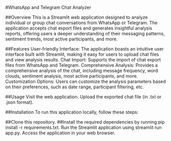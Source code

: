 #WhatsApp and Telegram Chat Analyzer

##Overview
This is a Streamlit web application designed to analyze individual or group chat conversations from WhatsApp or Telegram. The application accepts chat export files and generates insightful analysis reports, offering users a deeper understanding of their messaging patterns, sentiment trends, most active participants, and more.

##Features
User-friendly Interface: The application boasts an intuitive user interface built with Streamlit, making it easy for users to upload chat files and view analysis results.
Chat Import: Supports the import of chat export files from WhatsApp and Telegram.
Comprehensive Analysis: Provides a comprehensive analysis of the chat, including message frequency, word clouds, sentiment analysis, most active participants, and more.
Customization Options: Users can customize the analysis parameters based on their preferences, such as date range, participant filtering, etc.

##Usage
Visit the web application.
Upload the exported chat file (in .txt or .json format).

##Installation
To run this application locally, follow these steps:

##Clone this repository.
##Install the required dependencies by running pip install -r requirements.txt.
Run the Streamlit application using streamlit run app.py.
Access the application in your web browser.

